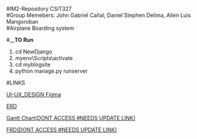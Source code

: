 #IM2-Repository CSIT327</br>
#Group Memebers: John Gabriel Cañal, Daniel Stephen Delima, Allen Luis Mangoroban</br>
#Airplane Boarding system

#__**TO Run**
1. cd NewDjango
2. myenv\Scripts\activate
3. cd myblogsite
4. python manage.py runserver




#LINKS

[UI-UX_DESIGN Figma](https://www.figma.com/design/0e5BfOdvtAELFK7U6jpDsq/Tripma---Flight-booking-web-app-(Community)?node-id=740-19142&node-type=canvas&t=QmWufvuFsKdPfEj8-0)

[ERD](https://drive.google.com/file/d/1WhFnhzwXh_JXbuH18tJD9ri-ZCCkUzlR/view)

[Gantt Chart(DONT ACCESS #NEEDS UPDATE LINK)](https://www.canva.com/design/DAGRddDRy3Y/X8VenPe8f68Lr2Fgo6eRmQ/edit)

[FRD(DONT ACCESS #NEEDS UPDATE LINK)](https://www.canva.com/design/DAGO7lpnNZg/9ZhqjOaX9rZwcGhNJXZN8Q/edit)




